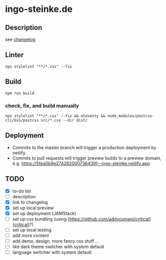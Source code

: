 # ingo-steinke.de

## Description

see [changelog](./CHANGELOG.md)

## Linter

```
npx stylelint "**/*.css" --fix
```

## Build

```
npm run build
```

### check, fix, and build manually

```
npx stylelint "**/*.css" --fix && eleventy && node_modules/postcss-cli/bin/postcss src/*.css --dir dist/
```

## Deployment

- Commits to the master branch will trigger a production deployment by netlify.
- Commits to pull requests will trigger preview builds to a preview domain, e.g.
https://5fea0b9e2742820007364391--ingo-steinke.netlify.app

## TODO

* [x] to-do list
* [ ] description
* [x] link to changelog
* [x] set up local preview
* [x] set up deployment (JAMStack)
* [ ] set up css bundling (using [https://github.com/addyosmani/critical](critical)?)
* [ ] set up local testing
* [ ] add more content
* [ ] add demo, design, more fancy css stuff ...
* [ ] like dark theme switcher with system default
* [ ] language switcher with system default
